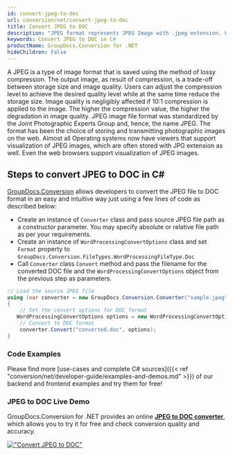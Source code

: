 ```yaml
---
id: convert-jpeg-to-doc
url: conversion/net/convert-jpeg-to-doc
title: Convert JPEG to DOC
description: "JPEG format represents JPEG Image with .jpeg extension. Learn how to convert JPEG to DOC file programmatically in C# language using GroupDocs.Conversion for .NET library."
keywords: Convert JPEG to DOC in C#
productName: GroupDocs.Conversion for .NET
hideChildren: False
---
```


A JPEG is a type of image format that is saved using the method of lossy compression. The output image, as result of compression, is a trade-off between storage size and image quality. Users can adjust the compression level to achieve the desired quality level while at the same time reduce the storage size. Image quality is negligibly affected if 10:1 compression is applied to the image.  The higher the compression value, the higher the degradation in image quality. JPEG image file format was standardized by the Joint Photographic Experts Group and, hence, the name JPEG. The format has been the choice of storing and transmitting photographic images on the web. Almost all Operating systems now have viewers that support visualization of JPEG images, which are often stored with JPG extension as well. Even the web browsers support visualization of JPEG images.

## Steps to convert JPEG to DOC in C#

[GroupDocs.Conversion](https://products.groupdocs.com/conversion/net) allows developers to convert the JPEG file to DOC format in an easy and intuitive way just using a few lines of code as described below:

* Create an instance of `Converter` class and pass source JPEG file path as a constructor parameter. You may specify absolute or relative file path as per your requirements. 
* Create an instance of `WordProcessingConvertOptions` class and set `Format` property to `GroupDocs.Conversion.FileTypes.WordProcessingFileType.Doc`
* Call `Converter` class `Convert` method and pass the filename for the converted DOC file and the `WordProcessingConvertOptions` object from the previous step as parameters.

```csharp
// Load the source JPEG file
using (var converter = new GroupDocs.Conversion.Converter("sample.jpeg"))
{
    // Set the convert options for DOC format
   WordProcessingConvertOptions options = new WordProcessingConvertOptions { Format = GroupDocs.Conversion.FileTypes.WordProcessingFileType.Doc };
    // Convert to DOC format
    converter.Convert("converted.doc", options);
}
```

### Code Examples

Please find more [use-cases and complete C# sources]({{< ref "conversion/net/developer-guide/examples-and-demos.md" >}}) of our backend and frontend examples and try them for free!

### JPEG to DOC Live Demo

GroupDocs.Conversion for .NET provides an online [**JPEG to DOC converter**](https://products.groupdocs.app/conversion/jpeg-to-doc), which allows you to try it for free and check conversion quality and accuracy.

[!["Convert JPEG to DOC"](conversion/net/images/convert-to-doc/convert-jpeg-to-doc.png)](https://products.groupdocs.app/conversion/jpeg-to-doc)